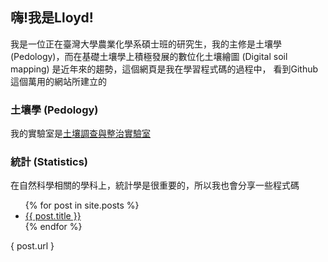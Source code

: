 ## 嗨!我是Lloyd!

我是一位正在臺灣大學農業化學系碩士班的研究生，我的主修是土壤學 (Pedology)，而在基礎土壤學上積極發展的數位化土壤繪圖 (Digital soil mapping) 是近年來的趨勢，這個網頁是我在學習程式碼的過程中，
看到Github這個萬用的網站所建立的

### 土壤學 (Pedology)  
我的實驗室是[土壤調查與整治實驗室](https://ssrlab.com.tw/)  

### 統計 (Statistics)  
在自然科學相關的學科上，統計學是很重要的，所以我也會分享一些程式碼  

<ul>
  {% for post in site.posts %}
    <li>
      <a href="{{ post.url }}">{{ post.title }}</a>
    </li>
  {% endfor %}
</ul>
{ post.url }
